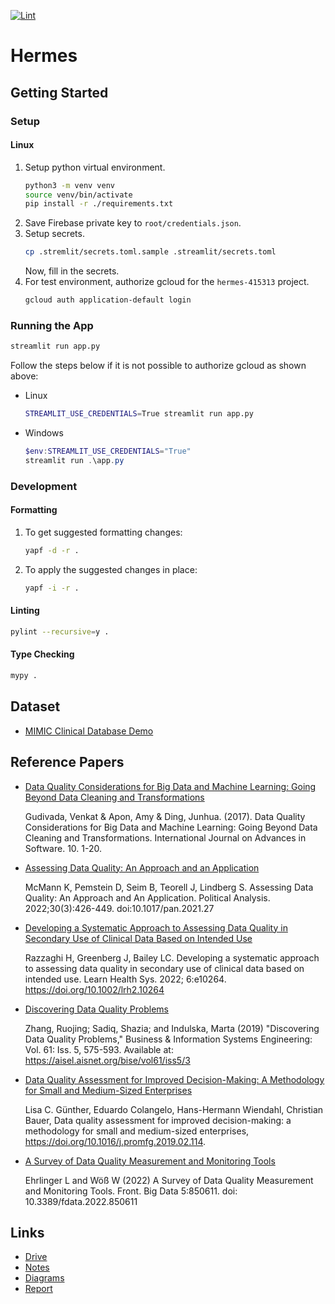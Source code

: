 [![Lint](https://github.com/kid-116/Hermes/actions/workflows/lint.yml/badge.svg?branch=main)](https://github.com/kid-116/Hermes/actions/workflows/lint.yml)

# Hermes

## Getting Started

### Setup

#### Linux
1. Setup python virtual environment.
    ```bash
    python3 -m venv venv
    source venv/bin/activate
    pip install -r ./requirements.txt
    ```
2. Save Firebase private key to `root/credentials.json`.
3. Setup secrets.
    ```bash
    cp .stremlit/secrets.toml.sample .streamlit/secrets.toml
    ```
    Now, fill in the secrets.
4. For test environment, authorize gcloud for the `hermes-415313` project.
    ```bash
    gcloud auth application-default login
    ```

### Running the App
```bash
streamlit run app.py
```

Follow the steps below if it is not possible to authorize gcloud as shown above:

- Linux
  ```bash
  STREAMLIT_USE_CREDENTIALS=True streamlit run app.py
  ```
- Windows
  ```powershell
  $env:STREAMLIT_USE_CREDENTIALS="True"
  streamlit run .\app.py
  ```

### Development

#### Formatting
1. To get suggested formatting changes:
    ```bash
    yapf -d -r .
    ```
2. To apply the suggested changes in place:
    ```bash
    yapf -i -r .
    ```

#### Linting
```bash
pylint --recursive=y .
```

#### Type Checking
```bash
mypy .
```

## Dataset
- [MIMIC Clinical Database Demo](https://physionet.org/content/mimic-iv-demo/2.2/)

## Reference Papers
- [Data Quality Considerations for Big Data and Machine Learning: Going Beyond Data Cleaning and Transformations](https://personales.upv.es/thinkmind/dl/journals/soft/soft_v10_n12_2017/soft_v10_n12_2017_1.pdf)

  Gudivada, Venkat & Apon, Amy & Ding, Junhua. (2017). Data Quality Considerations for Big Data and Machine Learning: Going Beyond Data Cleaning and Transformations. International Journal on Advances in Software. 10. 1-20.

- [Assessing Data Quality: An Approach and an Application](https://bseim.web.unc.edu/wp-content/uploads/sites/9932/2021/05/A-Measurement-Assessment-Approach-PA_May2021.pdf)

  McMann K, Pemstein D, Seim B, Teorell J, Lindberg S. Assessing Data Quality: An Approach and An Application. Political Analysis. 2022;30(3):426-449. doi:10.1017/pan.2021.27

- [Developing a Systematic Approach to Assessing Data Quality in Secondary Use of Clinical Data Based on Intended Use](https://onlinelibrary.wiley.com/doi/epdf/10.1002/lrh2.10264)

  Razzaghi H, Greenberg J, Bailey LC. Developing a systematic approach to assessing data quality in secondary use of clinical data based on intended use. Learn Health Sys. 2022; 6:e10264. https://doi.org/10.1002/lrh2.10264

- [Discovering Data Quality Problems](https://aisel.aisnet.org/bise/vol61/iss5/3/#:~:text=Existing%20methodologies%20for%20identifying%20dataquality,structures%20and%20data%20governance%20frameworks.)

  Zhang, Ruojing; Sadiq, Shazia; and Indulska, Marta (2019) "Discovering Data Quality Problems," Business & Information Systems Engineering: Vol. 61: Iss. 5, 575-593. Available at: https://aisel.aisnet.org/bise/vol61/iss5/3

- [Data Quality Assessment for Improved Decision-Making: A Methodology for Small and Medium-Sized Enterprises](https://www.sciencedirect.com/science/article/pii/S2351978919301477)

  Lisa C. Günther, Eduardo Colangelo, Hans-Hermann Wiendahl, Christian Bauer, Data quality assessment for improved decision-making: a methodology for small and medium-sized enterprises, https://doi.org/10.1016/j.promfg.2019.02.114.

- [A Survey of Data Quality Measurement and Monitoring Tools](https://www.frontiersin.org/articles/10.3389/fdata.2022.850611/full)

  Ehrlinger L and Wöß W (2022) A Survey of Data Quality Measurement and Monitoring Tools. Front. Big Data 5:850611. doi: 10.3389/fdata.2022.850611

## Links
- [Drive](https://drive.google.com/drive/folders/1nZDxrEn82BJPJAxpljf-AHgAEe_o2oN1?usp=drive_link)
- [Notes](https://docs.google.com/document/d/1oj72QnhO1ppDBaduS_ihxjQ79RPnggzIXx-01UaVW9U)
- [Diagrams](https://drive.google.com/file/d/1fIjxpNIov2ClquNP6MjMdr43eJKfwyck/view?usp=sharing)
- [Report](https://docs.google.com/document/d/1qsBM0EbIVAkBEcIhTpDmR49D0lkKsCyxxLnF7T8ZDHg/edit?usp=sharing)
